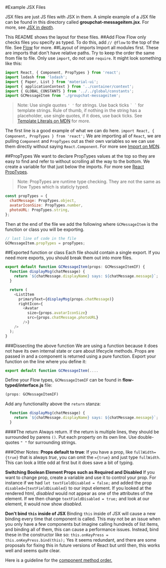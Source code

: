 #Example JSX Files

JSX files are just JS files with JSX in them. A simple example of a JSX file can be found in this directory called **groupchat-messageitem.jsx**.  For more, see [JSX in depth](https://facebook.github.io/react/docs/jsx-in-depth.html).

This README shows the layout for these files.
##Add Flow
Flow only checks files you specify as typed. To do this, add  ```// @flow``` to the top of the file. See [Flow](https://flowtype.org/) for more.
##Layout of imports 
Import all modules first. These are imports that don't have relative paths. Try to keep the order the same from file to file. Only use ```import```, do not use ```require```. It might look something like this:
```js
import React, { Component, PropTypes } from 'react';
import lodash from 'lodash';
import { Paper, List } from 'material-ui';
import { applicationContext } from '../container/context';
import { GLOBAL_CONSTANTS } from '../../global/constants';
import GCMessageItem from './groupchat-messageitem';
```
>Note: Use single quotes ```' '``` for strings. Use back ticks ``` ` ` ``` for template strings. Rule of thumb, if nothing in the string has a placeholder, use single quotes, if it does, use back ticks. See [Template Literals on MDN](https://developer.mozilla.org/en-US/docs/Web/JavaScript/Reference/Template_literals) for more.

The first line is a good example of what we can do here. 
```import React, { Component, PropTypes } from 'react';```
We are importing all of ```React```, we are pulling ```Component``` and ```PropTypes``` out as their own variables so we can use them directly without saying ```React.Component```. For more see [Import on MDN](https://developer.mozilla.org/en-US/docs/Web/JavaScript/Reference/Statements/import).

##PropTypes
We want to declare PropTypes values at the top so they are easy to find and refer to without scrolling all the way to the bottom. We create a variable for that just below the imports. For more see [React PropTypes](https://facebook.github.io/react/docs/typechecking-with-proptypes.html).

>Note: PropTypes are runtime type checking. They are not the same as Flow Types which is staticly typed.
```js
const propTypes = {
  chatMessage: PropTypes.object,
  avatarIconSize: PropTypes.number,
  photoURL: PropTypes.string,
};
``` 

Then at the end of the file we add the following where ```GCMessageItem``` is the function or class you will be exporting.
```js
// last line of code in the file
GCMessageItem.propTypes = propTypes;
```

##Exported function or class
Each file should contain a single export. If you need more exports, you should break them out into more files.

```js
export default function GCMessageItem(props: GCMessageItemIF) {
  function displayMsg(chatMessage) {
    return `${chatMessage.displayName} says: ${chatMessage.message}`;
  }

  return (
    <ListItem
      primaryText={displayMsg(props.chatMessage)}
      rightIcon={
        <Avatar
          size={props.avatarIconSize}
          src={props.chatMessage.photoURL}
        />}
    />
  );
}
```
###Dissecting the above function
We are using a function because it does not have its own internal state or care about lifecycle methods. Props are passed in and a component is returned using a pure function. 
Export your function on the line where you define it:
```js
export default function GCMessageItem(....
```
Define your Flow types, ```GCMessageItemIF``` can be found in **flow-typed/interface.js** file:
```js
(props: GCMessageItemIF)
```
Add any functionality above the ```return``` stanza:
```js
  function displayMsg(chatMessage) {
    return `${chatMessage.displayName} says: ${chatMessage.message}`;
  }
```
####The return
Always return.
If the return is multiple lines, they should be surrounded by parens ```()```.
Put each property on its own line.
Use double-quotes ```" "``` for surrounding strings.

###Other Notes:
**Props default to true**:
If you have a prop, like ```fullWidth={true}``` that is always *true*, you can omit the ```={true}``` and just type ```fullWidth```. This can look a little odd at first but it does save a bit of typing.

**Switching Boolean Element Props such as Required and Disabled**
  If you want to change prop, create a variable and use it to control your prop.
  For instance if we had ```let textFieldDisabled = false;``` and added the prop ```disabled={textFieldDisabled}``` to our input element. If you looked at the rendered html, *disabled* would not appear as one of the attributes of the element. If we then change ```textFieldDisabled = true;``` and look at our element, it would now show *disabled*. 

**Don't bind ```this``` inside of JSX**
Binding ```this``` inside of JSX will cause a new binding every time that component is called. This may not be an issue when you only have a few components but imagine calling hundreds of list items, and binding all of them, this can cause a performance issues. Instead, bind these in the constructor like so:
```this.onKeyPress = this.onKeyPress.bind(this);```
Yes it seems redundant, and there are some proposals for fixing this in future versions of React but until then, this works well and seems quite clear.

Here is a guideline for the [component method order.](https://github.com/yannickcr/eslint-plugin-react/blob/master/docs/rules/sort-comp.md)